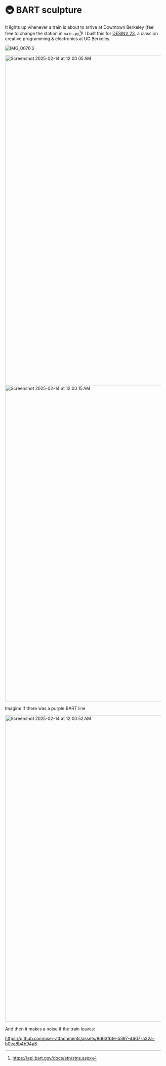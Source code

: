 # 🚇 BART sculpture 

It lights up whenever a train is about to arrive at Downtown Berkeley (feel free to change the station in `main.py`[^1])! I built this for [DESINV 23](https://classes.berkeley.edu/content/2025-spring-desinv-23-1-lec-1), a class on creative programming & electronics at UC Berkeley.

![IMG_0076 2](https://github.com/user-attachments/assets/77100e8e-62af-4791-991e-9d8a15e23017)

<img width="1066" alt="Screenshot 2025-02-14 at 12 00 05 AM" src="https://github.com/user-attachments/assets/76a8ae04-1055-41f5-9798-839b90f75e83" />

<img width="1022" alt="Screenshot 2025-02-14 at 12 00 15 AM" src="https://github.com/user-attachments/assets/22ee0e2e-b6b2-4929-9a2c-0b7c25c6c823" />

Imagine if there was a purple BART line

<img width="991" alt="Screenshot 2025-02-14 at 12 00 52 AM" src="https://github.com/user-attachments/assets/337af8bd-26f2-4a38-8a45-2d2378e87b7d" />

And then it makes a noise if the train leaves:

https://github.com/user-attachments/assets/8d63fbfe-5397-4607-a32a-b0ea8b4b94a8

[^1]: https://api.bart.gov/docs/stn/stns.aspx
